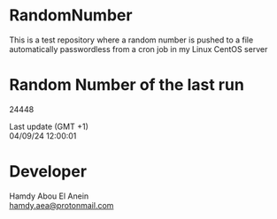 # RandomNumber    
This is a test repository where a random number is pushed to a file automatically passwordless from a cron job in my Linux CentOS server    
# Random Number of the last run   
24448
      
Last update (GMT +1)    
04/09/24 12:00:01
# Developer    
Hamdy Abou El Anein   
hamdy.aea@protonmail.com
